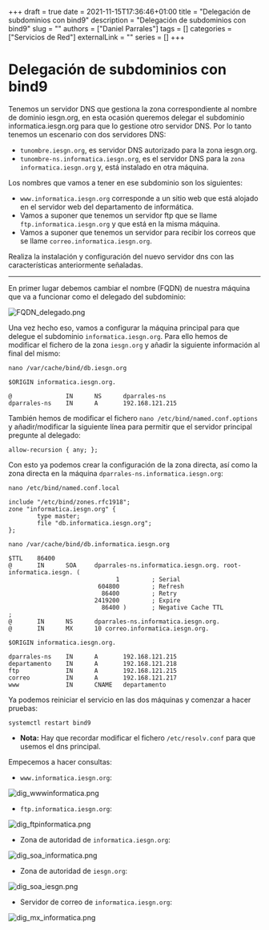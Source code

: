 +++ 
draft = true
date = 2021-11-15T17:36:46+01:00
title = "Delegación de subdominios con bind9"
description = "Delegación de subdominios con bind9"
slug = ""
authors = ["Daniel Parrales"]
tags = []
categories = ["Servicios de Red"]
externalLink = ""
series = []
+++

# Delegación de subdominios con bind9

Tenemos un servidor DNS que gestiona la zona correspondiente al nombre de dominio iesgn.org, en esta ocasión queremos delegar el subdominio informatica.iesgn.org para que lo gestione otro servidor DNS. Por lo tanto tenemos un escenario con dos servidores DNS:

* `tunombre.iesgn.org`, es servidor DNS autorizado para la zona iesgn.org.
* `tunombre-ns.informatica.iesgn.org`, es el servidor DNS para la `zona informatica.iesgn.org` y, está instalado en otra máquina.

Los nombres que vamos a tener en ese subdominio son los siguientes:

* `www.informatica.iesgn.org` corresponde a un sitio web que está alojado en el servidor web del departamento de informática.
* Vamos a suponer que tenemos un servidor ftp que se llame `ftp.informatica.iesgn.org` y que está en la misma máquina.
* Vamos a suponer que tenemos un servidor para recibir los correos que se llame `correo.informatica.iesgn.org`.

Realiza la instalación y configuración del nuevo servidor dns con las características anteriormente señaladas.

------------------------------------------------------------------------------------------------------------------------------------------------

En primer lugar debemos cambiar el nombre (FQDN) de nuestra máquina que va a funcionar como el delegado del subdominio:

![FQDN_delegado.png](/images/delegacion_subdominios/FQDN_delegado.png)

Una vez hecho eso, vamos a configurar la máquina principal para que delegue el subdominio `informatica.iesgn.org`. Para ello hemos de modificar el fichero de la zona `iesgn.org` y añadir la siguiente información al final del mismo:

```
nano /var/cache/bind/db.iesgn.org 

$ORIGIN informatica.iesgn.org.

@               IN      NS      dparrales-ns
dparrales-ns    IN      A       192.168.121.215
```

También hemos de modificar el fichero `nano /etc/bind/named.conf.options` y añadir/modificar la siguiente línea para permitir que el servidor principal pregunte al delegado:

```
allow-recursion { any; };
```

Con esto ya podemos crear la configuración de la zona directa, así como la zona directa en la máquina `dparrales-ns.informatica.iesgn.org`:

```
nano /etc/bind/named.conf.local

include "/etc/bind/zones.rfc1918";
zone "informatica.iesgn.org" {
        type master;
        file "db.informatica.iesgn.org";
};
```

```
nano /var/cache/bind/db.informatica.iesgn.org

$TTL    86400
@       IN      SOA     dparrales-ns.informatica.iesgn.org. root-informatica.iesgn. (
                              1         ; Serial
                         604800         ; Refresh
                          86400         ; Retry
                        2419200         ; Expire
                          86400 )       ; Negative Cache TTL
;
@       IN      NS      dparrales-ns.informatica.iesgn.org.
@       IN      MX      10 correo.informatica.iesgn.org.

$ORIGIN informatica.iesgn.org.

dparrales-ns    IN      A       192.168.121.215
departamento    IN      A       192.168.121.218
ftp             IN      A       192.168.121.215
correo          IN      A       192.168.121.217
www             IN      CNAME   departamento
```

Ya podemos reiniciar el servicio en las dos máquinas y comenzar a hacer pruebas:

```
systemctl restart bind9
```

* **Nota:** Hay que recordar modificar el fichero `/etc/resolv.conf` para que usemos el dns principal.

Empecemos a hacer consultas:

* `www.informatica.iesgn.org`:

![dig_wwwinformatica.png](/images/delegacion_subdominios/dig_wwwinformatica.png)

* `ftp.informatica.iesgn.org`:

![dig_ftpinformatica.png](/images/delegacion_subdominios/dig_ftpinformatica.png)

* Zona de autoridad de `informatica.iesgn.org`:

![dig_soa_informatica.png](/images/delegacion_subdominios/dig_soa_informatica.png)

* Zona de autoridad de `iesgn.org`:

![dig_soa_iesgn.png](/images/delegacion_subdominios/dig_soa_iesgn.png)

* Servidor de correo de `informatica.iesgn.org`:

![dig_mx_informatica.png](/images/delegacion_subdominios/dig_mx_informatica.png)
